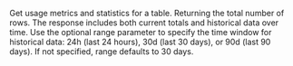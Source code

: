 Get usage metrics and statistics for a table. Returning the total number of rows. The response includes both current totals and historical data over time. Use the optional range parameter to specify the time window for historical data: 24h (last 24 hours), 30d (last 30 days), or 90d (last 90 days). If not specified, range defaults to 30 days.